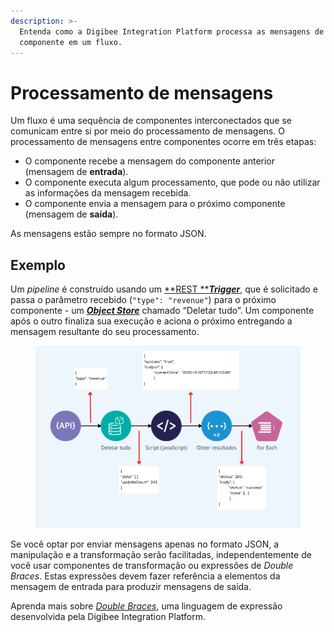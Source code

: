 ```yaml
---
description: >-
  Entenda como a Digibee Integration Platform processa as mensagens de cada
  componente em um fluxo.
---
```


# Processamento de mensagens

Um fluxo é uma sequência de componentes interconectados que se comunicam entre si por meio do processamento de mensagens. O processamento de mensagens entre componentes ocorre em três etapas:

* O componente recebe a mensagem do componente anterior (mensagem de **entrada**).
* O componente executa algum processamento, que pode ou não utilizar as informações da mensagem recebida.
* O componente envia a mensagem para o próximo componente (mensagem de **saída**).

As mensagens estão sempre no formato JSON.

## Exemplo

Um _pipeline_ é construído usando um [**REST **_**Trigger**_](https://docs.digibee.com/documentation/v/pt-br/components/triggers/rest-trigger), que é solicitado e passa o parâmetro recebido (`"type": "revenue"`) para o próximo componente - um [_**Object Store**_](https://docs.digibee.com/documentation/v/pt-br/components/structured-data/object-store) chamado “Deletar tudo”. Um componente após o outro finaliza sua execução e aciona o próximo entregando a mensagem resultante do seu processamento.

<figure><img src="../../.gitbook/assets/imagem1 (1).png" alt=""><figcaption></figcaption></figure>

Se você optar por enviar mensagens apenas no formato JSON, a manipulação e a transformação serão facilitadas, independentemente de você usar componentes de transformação ou expressões de _Double Braces_. Estas expressões devem fazer referência a elementos da mensagem de entrada para produzir mensagens de saída.

Aprenda mais sobre [_Double Braces_](https://docs.digibee.com/documentation/v/pt-br/build/double-braces), uma linguagem de expressão desenvolvida pela Digibee Integration Platform.
